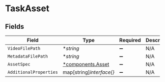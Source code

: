 # TaskAsset


## Fields

| Field                                                 | Type                                                  | Required                                              | Description                                           |
| ----------------------------------------------------- | ----------------------------------------------------- | ----------------------------------------------------- | ----------------------------------------------------- |
| `VideoFilePath`                                       | **string*                                             | :heavy_minus_sign:                                    | N/A                                                   |
| `MetadataFilePath`                                    | **string*                                             | :heavy_minus_sign:                                    | N/A                                                   |
| `AssetSpec`                                           | [*components.Asset](../../models/components/asset.md) | :heavy_minus_sign:                                    | N/A                                                   |
| `AdditionalProperties`                                | map[string]*interface{}*                              | :heavy_minus_sign:                                    | N/A                                                   |